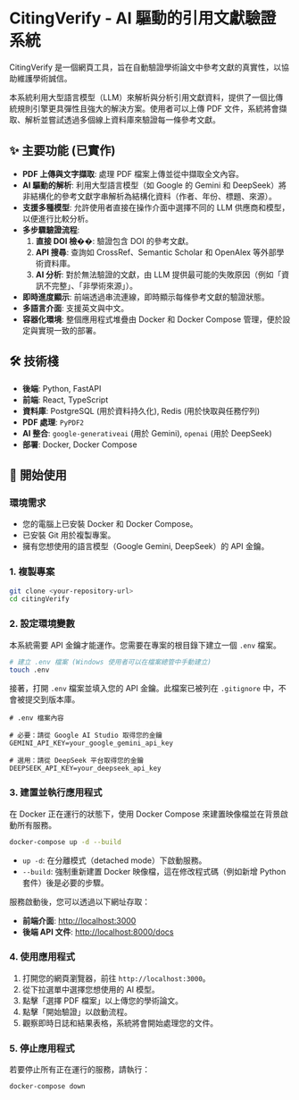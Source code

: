 # CitingVerify - AI 驅動的引用文獻驗證系統

CitingVerify 是一個網頁工具，旨在自動驗證學術論文中參考文獻的真實性，以協助維護學術誠信。

本系統利用大型語言模型（LLM）來解析與分析引用文獻資料，提供了一個比傳統規則引擎更具彈性且強大的解決方案。使用者可以上傳 PDF 文件，系統將會擷取、解析並嘗試透過多個線上資料庫來驗證每一條參考文獻。

## ✨ 主要功能 (已實作)

*   **PDF 上傳與文字擷取**: 處理 PDF 檔案上傳並從中擷取全文內容。
*   **AI 驅動的解析**: 利用大型語言模型（如 Google 的 Gemini 和 DeepSeek）將非結構化的參考文獻字串解析為結構化資料（作者、年份、標題、來源）。
*   **支援多種模型**: 允許使用者直接在操作介面中選擇不同的 LLM 供應商和模型，以便進行比較分析。
*   **多步驟驗證流程**:
    1.  **直接 DOI 檢��**: 驗證包含 DOI 的參考文獻。
    2.  **API 搜尋**: 查詢如 CrossRef、Semantic Scholar 和 OpenAlex 等外部學術資料庫。
    3.  **AI 分析**: 對於無法驗證的文獻，由 LLM 提供最可能的失敗原因（例如「資訊不完整」、「非學術來源」）。
*   **即時進度顯示**: 前端透過串流連線，即時顯示每條參考文獻的驗證狀態。
*   **多語言介面**: 支援英文與中文。
*   **容器化環境**: 整個應用程式堆疊由 Docker 和 Docker Compose 管理，便於設定與實現一致的部署。

## 🛠️ 技術棧

*   **後端**: Python, FastAPI
*   **前端**: React, TypeScript
*   **資料庫**: PostgreSQL (用於資料持久化), Redis (用於快取與任務佇列)
*   **PDF 處理**: `PyPDF2`
*   **AI 整合**: `google-generativeai` (用於 Gemini), `openai` (用於 DeepSeek)
*   **部署**: Docker, Docker Compose

## 🚀 開始使用

### 環境需求

*   您的電腦上已安裝 Docker 和 Docker Compose。
*   已安裝 Git 用於複製專案。
*   擁有您想使用的語言模型（Google Gemini, DeepSeek）的 API 金鑰。

### 1. 複製專案

```bash
git clone <your-repository-url>
cd citingVerify
```

### 2. 設定環境變數

本系統需要 API 金鑰才能運作。您需要在專案的根目錄下建立一個 `.env` 檔案。

```bash
# 建立 .env 檔案 (Windows 使用者可以在檔案總管中手動建立)
touch .env
```

接著，打開 `.env` 檔案並填入您的 API 金鑰。此檔案已被列在 `.gitignore` 中，不會被提交到版本庫。

```
# .env 檔案內容

# 必要：請從 Google AI Studio 取得您的金鑰
GEMINI_API_KEY=your_google_gemini_api_key

# 選用：請從 DeepSeek 平台取得您的金鑰
DEEPSEEK_API_KEY=your_deepseek_api_key
```

### 3. 建置並執行應用程式

在 Docker 正在運行的狀態下，使用 Docker Compose 來建置映像檔並在背景啟動所有服務。

```bash
docker-compose up -d --build
```

*   `up -d`: 在分離模式（detached mode）下啟動服務。
*   `--build`: 強制重新建置 Docker 映像檔，這在修改程式碼（例如新增 Python 套件）後是必要的步驟。

服務啟動後，您可以透過以下網址存取：
*   **前端介面**: [http://localhost:3000](http://localhost:3000)
*   **後端 API 文件**: [http://localhost:8000/docs](http://localhost:8000/docs)

### 4. 使用應用程式

1.  打開您的網頁瀏覽器，前往 `http://localhost:3000`。
2.  從下拉選單中選擇您想使用的 AI 模型。
3.  點擊「選擇 PDF 檔案」以上傳您的學術論文。
4.  點擊「開始驗證」以啟動流程。
5.  觀察即時日誌和結果表格，系統將會開始處理您的文件。

### 5. 停止應用程式

若要停止所有正在運行的服務，請執行：

```bash
docker-compose down
```
